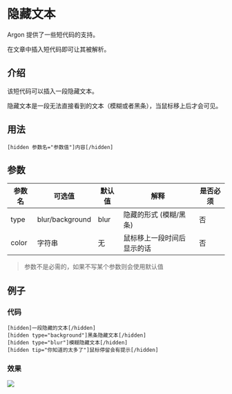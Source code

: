 # 隐藏文本

Argon 提供了一些短代码的支持。

在文章中插入短代码即可让其被解析。

## 介绍

该短代码可以插入一段隐藏文本。

隐藏文本是一段无法直接看到的文本（模糊或者黑条），当鼠标移上后才会可见。

## 用法

```
[hidden 参数名="参数值"]内容[/hidden]
```

## 参数

| 参数名 | 可选值          | 默认值 | 解释                       | 是否必须 |
| ------ | --------------- | ------ | -------------------------- | -------- |
| type   | blur/background | blur   | 隐藏的形式 (模糊/黑条)     | 否       |
| color  | 字符串          | 无     | 鼠标移上一段时间后显示的话 | 否       |

>参数不是必需的，如果不写某个参数则会使用默认值

## 例子

### 代码

```
[hidden]一段隐藏的文本[/hidden]
[hidden type="background"]黑条隐藏文本[/hidden]
[hidden type="blur"]模糊隐藏文本[/hidden]
[hidden tip="你知道的太多了"]鼠标停留会有提示[/hidden]
```

### 效果

![](/_media/shortcode-hiddentext-example.png)

